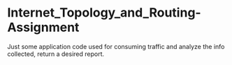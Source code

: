 # Internet_Topology_and_Routing-Assignment
Just some application code used for consuming traffic and analyze the info collected, return a desired report.
